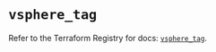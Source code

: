 # `vsphere_tag`

Refer to the Terraform Registry for docs: [`vsphere_tag`](https://registry.terraform.io/providers/vmware/vsphere/2.15.0/docs/resources/tag).
